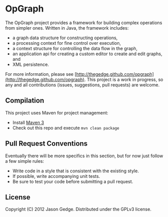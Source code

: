 OpGraph
=======

The OpGraph project provides a framework for building complex operations from simpler ones. Written in Java, the framework includes:

* a graph data structure for constructing operations,
* a processing context for fine control over execution,
* a context structure for controlling the data flow in the graph,
* an application api for creating a custom editor to create and edit graphs, and
* XML persistence.

For more information, please see [http://thegedge.github.com/opgraph](http://thegedge.github.com/opgraph). This project is a work in progress, so any and all contributions (issues, suggestions, pull requests) are welcome.

Compilation
-----------

This project uses Maven for project management:

* Install [Maven 3](http://maven.apache.org/download.html)
* Check out this repo and execute `mvn clean package`

Pull Request Conventions
------------------------

Eventually there will be more specifics in this section, but for now just follow a few simple rules:

* Write code in a style that is consistent with the existing style.
* If possible, write accompanying unit tests.
* Be sure to test your code before submitting a pull request.

License
-------
Copyright (C) 2012 Jason Gedge. Distributed under the GPLv3 license.


